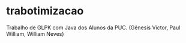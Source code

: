 # trabotimizacao
Trabalho de GLPK com Java dos Alunos da PUC. (Gênesis Victor, Paul William, William Neves)
